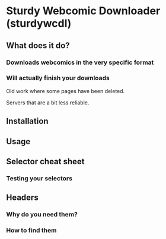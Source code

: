 # Sturdy Webcomic Downloader (sturdywcdl)

## What does it do?
### Downloads webcomics in the very specific format

### Will actually finish your downloads

Old work where some pages have been deleted.

Servers that are a bit less reliable.

## Installation

## Usage

## Selector cheat sheet

### Testing your selectors

## Headers

### Why do you need them?

### How to find them